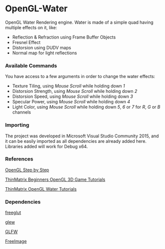 # OpenGL-Water

OpenGL Water Rendering engine. Water is made of a simple quad having multiple effects on it, like: 
* Reflection & Refraction using Frame Buffer Objects
* Fresnel Effect
* Distorsion using DUDV maps
* Normal map for light reflections

### Available Commands

You have access to a few arguments in order to change the water effects:
* Texture Tiling, using *Mouse Scroll* while holding down *1*
* Distorsion Strength, using *Mouse Scroll* while holding down *2*
* Distorsion Speed, using *Mouse Scroll* while holding down *3*
* Specular Power, using *Mouse Scroll* while holding down *4*
* Light Color, using *Mouse Scroll* while holding down *5*, *6* or *7* for *R*, *G* or *B* channels

### Importing

The project was developed in Microsoft Visual Studio Community 2015, and it can be easily imported as all dependencies are already added here. Libraries added will work for Debug x64.

### References

[OpenGL Step by Step](http://ogldev.atspace.co.uk/)

[ThinMatrix Beginners OpenGL 3D Game Tutorials](https://www.youtube.com/watch?v=VS8wlS9hF8E&list=PLRIWtICgwaX0u7Rf9zkZhLoLuZVfUksDP)

[ThinMatrix OpenGL Water Tutorials](https://www.youtube.com/watch?v=HusvGeEDU_U&list=PLRIWtICgwaX23jiqVByUs0bqhnalNTNZh)

### Dependencies

[freeglut](http://freeglut.sourceforge.net/)

[glew](http://glew.sourceforge.net/)

[GLFW](http://www.glfw.org/)

[FreeImage](http://freeimage.sourceforge.net/)
